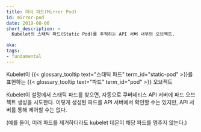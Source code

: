 ```yaml
---
title: 미러 파드(Mirror Pod)
id: mirror-pod
date: 2019-08-06
short_description: >
  Kubelet의 스태틱 파드(Static Pod)를 추적하는 API 서버 내부의 오브젝트.

aka:
tags:
- fundamental
---
```

  Kubelet이 {{< glossary_tooltip text="스태틱 파드" term_id="static-pod" >}}를
  표현하는 {{< glossary_tooltip text="파드" term_id="pod" >}} 오브젝트

<!--more-->
Kubelet이 설정에서 스태틱 파드를 찾으면, 자동으로 쿠버네티스
API 서버에 파드 오브젝트 생성을 시도한다. 이렇게 생성된 파드를
API 서버에서 확인할 수는 있지만, API 서버를 통해 제어할 수는 없다.

(예를 들어, 미러 파드를 제거하더라도 kubelet 데몬이 해당 파드를 멈추지 않는다.)
